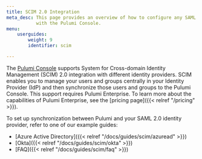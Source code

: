 ```yaml
---
title: SCIM 2.0 Integration
meta_desc: This page provides an overview of how to configure any SAML 2.0 identity provider
           with the Pulumi Console.
menu:
    userguides:
        weight: 9
        identifier: scim

---
```


The [Pulumi Console](https://app.pulumi.com) supports System for Cross-domain Identity Management (SCIM) 2.0 integration with different identity providers. SCIM enables you to manage your users and groups centrally in your Identity Provider (IdP) and then synchronize those users and groups to the Pulumi Console. This support requires Pulumi Enterprise. To learn more about the capabilities of Pulumi Enterprise, see the [pricing page]({{< relref "/pricing" >}}).

To set up synchronization between Pulumi and your SAML 2.0 identity provider, refer to one of our example guides:

- [Azure Active Directory]({{< relref "/docs/guides/scim/azuread" >}})
- [Okta]({{< relref "/docs/guides/scim/okta" >}})
- [FAQ]({{< relref "/docs/guides/scim/faq" >}})
